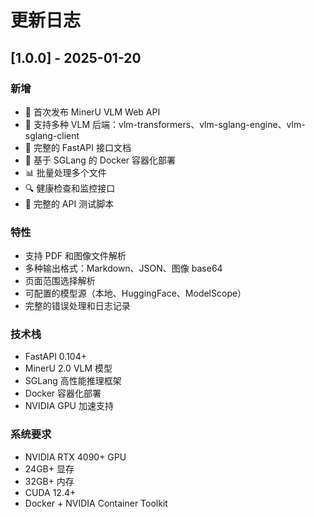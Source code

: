 # 更新日志

## [1.0.0] - 2025-01-20

### 新增
- 🎉 首次发布 MinerU VLM Web API
- 🚀 支持多种 VLM 后端：vlm-transformers、vlm-sglang-engine、vlm-sglang-client
- 📝 完整的 FastAPI 接口文档
- 🐳 基于 SGLang 的 Docker 容器化部署
- 📊 批量处理多个文件
- 🔍 健康检查和监控接口
- 🧪 完整的 API 测试脚本

### 特性
- 支持 PDF 和图像文件解析
- 多种输出格式：Markdown、JSON、图像 base64
- 页面范围选择解析
- 可配置的模型源（本地、HuggingFace、ModelScope）
- 完整的错误处理和日志记录

### 技术栈
- FastAPI 0.104+
- MinerU 2.0 VLM 模型
- SGLang 高性能推理框架
- Docker 容器化部署
- NVIDIA GPU 加速支持

### 系统要求
- NVIDIA RTX 4090+ GPU
- 24GB+ 显存
- 32GB+ 内存
- CUDA 12.4+
- Docker + NVIDIA Container Toolkit 